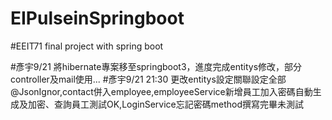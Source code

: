 # EIPulseinSpringboot

#EEIT71 final project with spring boot



#彥宇9/21 將hibernate專案移至springboot3，進度完成entitys修改，部分controller及mail使用... 
#彥宇9/21 21:30 更改entitys設定關聯設定全部@JsonIgnor,contact併入employee,employeeService新增員工加入密碼自動生成及加密、查詢員工測試OK,LoginService忘記密碼method撰寫完畢未測試
